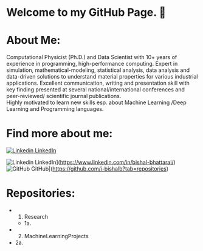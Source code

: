 # Welcome to my GitHub Page. 👋

# About Me:
 Computational Physicist (Ph.D.) and Data Scientist with 10+ years of experience in programming, high-performance computing. 
 Expert in simulation, mathematical-modeling, statistical analysis, data analysis and data-driven solutions to understand 
 material properties for various industrial applications. Excellent communication, writing and presentation skill with key 
 finding presented at several national/international conferences and peer-reviewed/ scientific journal publications.<br>
 Highly motivated to learn new skills esp. about Machine Learning /Deep Learning and Programming languages.
 
# Find more about me: 

[![Linkedin](https://github.com/i-bishalb/i-bishalb/tree/main/images/LinkedIn.png?raw=True) LinkedIn](https://www.linkedin.com/) &nbsp;


![Linkedin](https://github.com/i-bishalb/i-bishalb/tree/main/images/LinkedIn.png) LinkedIn](https://www.linkedin.com/in/bishal-bhattarai/)
![GitHub](https://github.com/i-bishalb/i-bishalb/tree/main/images/Github.png) GitHub](https://github.com/i-bishalb?tab=repositories)


 
 # Repositories:
 
 * 1. Research 
   * 1a. 
 * 2. MachineLearningProjects
  * 2a. 


<!--
**i-bishalb/i-bishalb** is a ✨ _special_ ✨ repository because its `README.md` (this file) appears on your GitHub profile.

Here are some ideas to get you started:

- 🔭 I’m currently working on ...
- 🌱 I’m currently learning ...
- 👯 I’m looking to collaborate on ...
- 🤔 I’m looking for help with ...
- 💬 Ask me about ...
- 📫 How to reach me: ...
- 😄 Pronouns: ...
- ⚡ Fun fact: ...
-->
